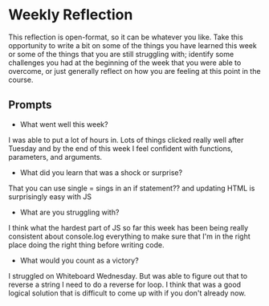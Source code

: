 # Weekly Reflection
This reflection is open-format, so it can be whatever you like. Take this opportunity to write a bit on some of the things you have learned this week or some of the things that you are still struggling with; identify some challenges you had at the beginning of the week that you were able to overcome, or just generally reflect on how you are feeling at this point in the course.

## Prompts
- What went well this week?

I was able to put a lot of hours in. Lots of things clicked really well after Tuesday and by the end of this week I feel confident with functions, parameters, and arguments.

- What did you learn that was a shock or surprise?

That you can use single = sings in an if statement?? and updating HTML is surprisingly easy with JS

- What are you struggling with?

I think what the hardest part of JS so far this week has been being really consistent about console.log everything to make sure that I'm in the right place doing the right thing before writing code.

- What would you count as a victory?

I struggled on Whiteboard Wednesday. But was able to figure out that to reverse a string I need to do a reverse for loop. I think that was a good logical solution that is difficult to come up with if you don't already now.
